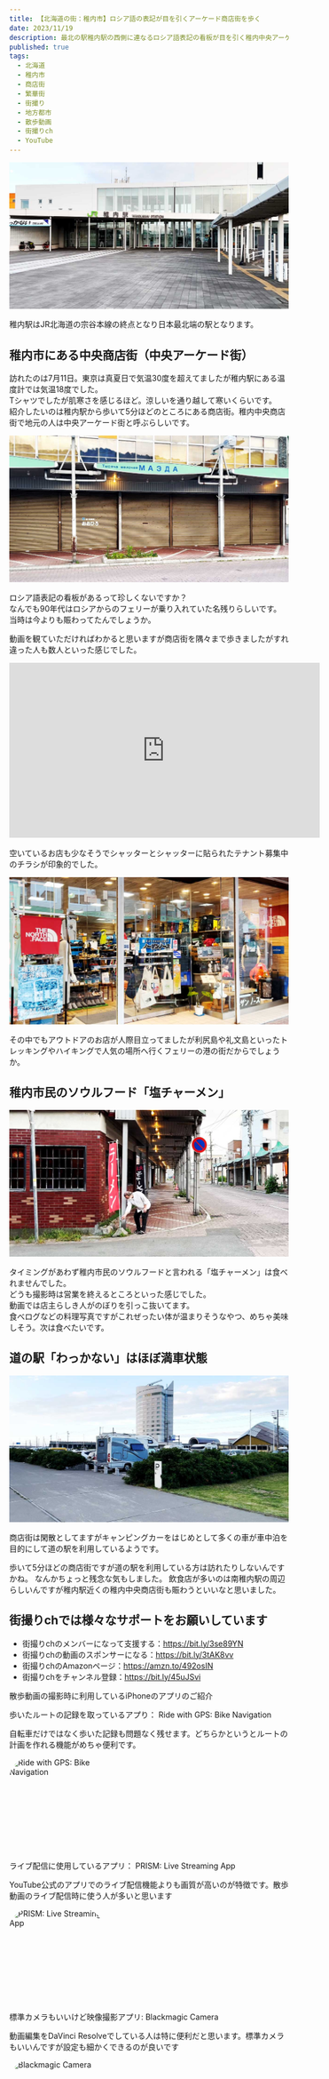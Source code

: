 ```yaml
---
title: 【北海道の街：稚内市】ロシア語の表記が目を引くアーケード商店街を歩く
date: 2023/11/19
description: 最北の駅稚内駅の西側に連なるロシア語表記の看板が目を引く稚内中央アーケード商店街をご紹介いたします
published: true
tags:
  - 北海道
  - 稚内市
  - 商店街
  - 繁華街
  - 街撮り
  - 地方都市
  - 散歩動画
  - 街撮りch
  - YouTube
---
```


![JR北海道 宗谷本線 稚内駅](/images/2023/11/wakkanai-001.jpg "JR北海道 宗谷本線 稚内駅")

稚内駅はJR北海道の宗谷本線の終点となり日本最北端の駅となります。


## 稚内市にある中央商店街（中央アーケード街）

訪れたのは7月11日。東京は真夏日で気温30度を超えてましたが稚内駅にある温度計では気温18度でした。  
Tシャツでしたが肌寒さを感じるほど。涼しいを通り越して寒いくらいです。  
紹介したいのは稚内駅から歩いて5分ほどのところにある商店街。稚内中央商店街で地元の人は中央アーケード街と呼ぶらしいです。

![ロシア語の看板と店舗](/images/2023/11/wakkanai-002.jpg "ロシア語の看板と店舗")

ロシア語表記の看板があるって珍しくないですか？  
なんでも90年代はロシアからのフェリーが乗り入れていた名残りらしいです。  
当時は今よりも賑わってたんでしょうか。

動画を観ていただければわかると思いますが商店街を隅々まで歩きましたがすれ違った人も数人といった感じでした。

<div class="youtube">
<iframe width="560" height="315" src="https://www.youtube.com/embed/u3hCmvWVdkE?si=4x1mu9T-sdOaVAoe" title="YouTube video player" frameborder="0" allow="accelerometer; autoplay; clipboard-write; encrypted-media; gyroscope; picture-in-picture; web-share" allowfullscreen></iframe>
</div>

<!-- more -->

空いているお店も少なそうでシャッターとシャッターに貼られたテナント募集中のチラシが印象的でした。

![稚内中央商店街のアウトドアショップ](/images/2023/11/wakkanai-005.jpg "稚内中央商店街のアウトドアショップ")

その中でもアウトドアのお店が人際目立ってましたが利尻島や礼文島といったトレッキングやハイキングで人気の場所へ行くフェリーの港の街だからでしょうか。

## 稚内市民のソウルフード「塩チャーメン」

![ラーメン 大王本店](/images/2023/11/wakkanai-003.jpg "ラーメン 大王本店")

タイミングがあわず稚内市民のソウルフードと言われる「塩チャーメン」は食べれませんでした。  
どうも撮影時は営業を終えるところといった感じでした。  
動画では店主らしき人がのぼりを引っこ抜いてます。  
食べログなどの料理写真ですがこれぜったい体が温まりそうなやつ、めちゃ美味しそう。次は食べたいです。

## 道の駅「わっかない」はほぼ満車状態

![ロシア語の看板と店舗](/images/2023/11/wakkanai-004.jpg "ロシア語の看板と店舗")

商店街は閑散としてますがキャンピングカーをはじめとして多くの車が車中泊を目的にして道の駅を利用しているようです。

歩いて5分ほどの商店街ですが道の駅を利用している方は訪れたりしないんですかね。
なんかちょっと残念な気もしました。
飲食店が多いのは南稚内駅の周辺らしいんですが稚内駅近くの稚内中央商店街も賑わうといいなと思いました。

## 街撮りchでは様々なサポートをお願いしています

* 街撮りchのメンバーになって支援する：https://bit.ly/3se89YN
* 街撮りchの動画のスポンサーになる：https://bit.ly/3tAK8vv
* 街撮りchのAmazonページ：https://amzn.to/492osIN
* 街撮りchをチャンネル登録：https://bit.ly/45uJSvi

<div class="app-info">
<p class="h2">散歩動画の撮影時に利用しているiPhoneのアプリのご紹介</p>
</div>
<div class="app-info">
<p class="h3">歩いたルートの記録を取っているアプり： Ride with GPS: Bike Navigation</p>
<p class="text">自転車だけではなく歩いた記録も問題なく残せます。どちらかというとルートの計画を作れる機能がめちゃ便利です。</p>
<a href="https://apps.apple.com/jp/app/ride-with-gps-bike-navigation/id893687399?itscg=30200&amp;itsct=apps_box_appicon" style="width: 170px; height: 170px; border-radius: 22%; overflow: hidden; display: inline-block; vertical-align: middle;"><img src="https://is1-ssl.mzstatic.com/image/thumb/Purple116/v4/0d/ae/8d/0dae8d61-de41-82f9-7db3-e5f556dec237/AppIcon-0-1x_U007emarketing-0-7-0-85-220.png/540x540bb.jpg" alt="Ride with GPS: Bike Navigation" style="width: 170px; height: 170px; border-radius: 22%; overflow: hidden; display: inline-block; vertical-align: middle;"></a>
</div>

<div class="app-info">
<p class="h3">ライブ配信に使用しているアプリ： PRISM: Live Streaming App</p>
<p class="text">YouTube公式のアプリでのライブ配信機能よりも画質が高いのが特徴です。散歩動画のライブ配信時に使う人が多いと思います</p>
<a href="https://apps.apple.com/jp/app/prism-live-streaming-app/id1319056339?itscg=30200&amp;itsct=apps_box_appicon" style="width: 170px; height: 170px; border-radius: 22%; overflow: hidden; display: inline-block; vertical-align: middle;"><img src="https://is1-ssl.mzstatic.com/image/thumb/Purple116/v4/c0/4c/5c/c04c5cc5-bf2d-2f2a-d1db-e92e43a3c43a/AppIcon-1x_U007emarketing-0-7-0-85-220.png/540x540bb.jpg" alt="PRISM: Live Streaming App" style="width: 170px; height: 170px; border-radius: 22%; overflow: hidden; display: inline-block; vertical-align: middle;"></a>
</div>

<div class="app-info">
<p class="h3">標準カメラもいいけど映像撮影アプリ: Blackmagic Camera</p>
<p class="text">動画編集をDaVinci Resolveでしている人は特に便利だと思います。標準カメラもいいんですが設定も細かくできるのが良いです</p>
<a href="https://apps.apple.com/jp/app/blackmagic-camera/id6449580241?itscg=30200&amp;itsct=apps_box_appicon" style="width: 170px; height: 170px; border-radius: 22%; overflow: hidden; display: inline-block; vertical-align: middle;"><img src="https://is1-ssl.mzstatic.com/image/thumb/Purple116/v4/08/50/8c/08508c82-9c60-0e8e-8511-765d6e2b5898/AppIcon-1x_U007emarketing-0-8-0-85-220.png/540x540bb.jpg" alt="Blackmagic Camera" style="width: 170px; height: 170px; border-radius: 22%; overflow: hidden; display: inline-block; vertical-align: middle;"></a>
</div>